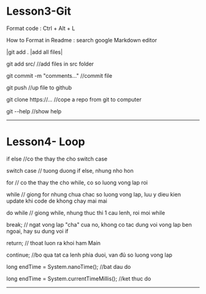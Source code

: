 
# Lesson3-Git

Format code : Ctrl + Alt + L 

How to Format in Readme : search google Markdown editor

|git add .                                   |add all files|

git add src/                                //add files in src folder

git commit -m "comments..."                 //commit file 

git push                                    //up file to github

git clone https://...                       //cope a repo from git to computer

git --help                                  //show help

---

# Lesson4- Loop 
if else                                     //co the thay the cho switch case  

switch case                                 // tuong duong if else, nhung nho hon

for                                         // co the thay the cho while, co so luong vong lap roi

while                                       // giong for nhung chua chac so luong vong lap, luu y dieu kien update khi code de khong chay mai mai

do while                                    // giong while, nhung thuc thi 1 cau lenh, roi moi while

break;                                      // ngat vong lap "cha" cua no, khong co tac dung voi vong lap ben ngoai, hay su dung voi if

return;                                     // thoat luon ra khoi ham Main

continue;																		//bo qua tat ca lenh phia duoi, van đủ so luong vong lap

long endTime = System.nanoTime();               //bat dau do

long endTime = System.currentTimeMillis();      //ket thuc do

---

